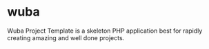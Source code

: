 # wuba
Wuba Project Template is a skeleton PHP application best for rapidly creating amazing and well done projects.
